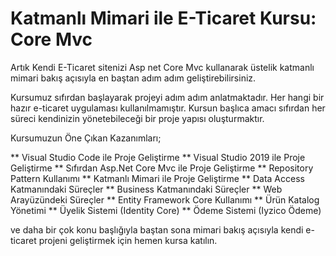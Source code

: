 # Katmanlı Mimari ile E-Ticaret Kursu: Core Mvc

Artık Kendi E-Ticaret sitenizi Asp net Core Mvc kullanarak üstelik katmanlı mimari bakış açısıyla en baştan adım adım geliştirebilirsiniz. 

Kursumuz sıfırdan başlayarak projeyi adım adım anlatmaktadır. Her hangi bir hazır e-ticaret uygulaması kullanılmamıştır. 
Kursun başlıca amacı sıfırdan her süreci kendinizin yönetebileceği bir proje yapısı oluşturmaktır. 

Kursumuzun Öne Çıkan Kazanımları;

** Visual Studio Code ile Proje Geliştirme
** Visual Studio 2019 ile Proje Geliştirme
** Sıfırdan Asp.Net Core Mvc ile Proje Geliştirme
** Repository Pattern Kullanımı
** Katmanlı Mimari ile Proje Geliştirme
** Data Access Katmanındaki Süreçler
** Business Katmanındaki Süreçler
** Web Arayüzündeki Süreçler
** Entity Framework Core Kullanımı
** Ürün Katalog Yönetimi
** Üyelik Sistemi (Identity Core)
** Ödeme Sistemi (Iyzico Ödeme)

ve daha bir çok konu başlığıyla baştan sona mimari bakış açısıyla kendi e-ticaret projeni geliştirmek için hemen kursa katılın.
